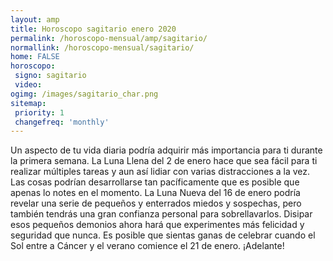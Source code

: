 ```yaml
---
layout: amp
title: Horoscopo sagitario enero 2020 
permalink: /horoscopo-mensual/amp/sagitario/
normallink: /horoscopo-mensual/sagitario/
home: FALSE
horoscopo:
 signo: sagitario
 video:  
ogimg: /images/sagitario_char.png
sitemap:
 priority: 1
 changefreq: 'monthly'
---
```



Un aspecto de tu vida diaria podría adquirir más importancia para ti durante la primera semana. La Luna Llena del 2 de enero hace que sea fácil para ti realizar múltiples tareas y aun así lidiar con varias distracciones a la vez. Las cosas podrían desarrollarse tan pacíficamente que es posible que apenas lo notes en el momento. La Luna Nueva del 16 de enero podría revelar una serie de pequeños y enterrados miedos y sospechas, pero también tendrás una gran confianza personal para sobrellavarlos. Disipar esos pequeños demonios ahora hará que experimentes más felicidad y seguridad que nunca. Es posible que sientas ganas de celebrar cuando el Sol entre a Cáncer y el verano comience el 21 de enero. ¡Adelante!